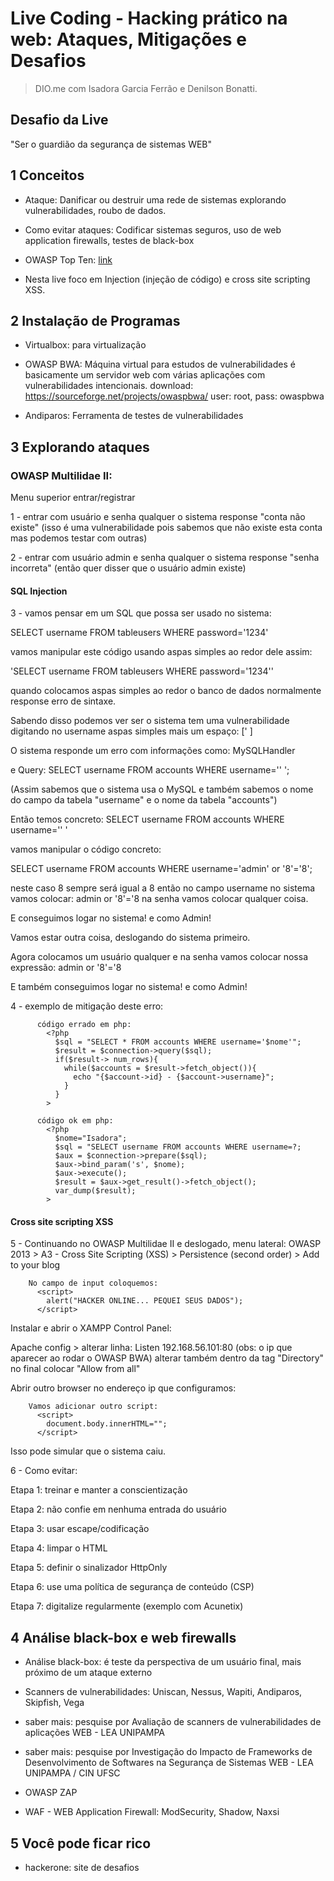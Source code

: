 # Live Coding - Hacking prático na web: Ataques, Mitigações e Desafios

> DIO.me com Isadora Garcia Ferrão e Denilson Bonatti.

## Desafio da Live

"Ser o guardião da segurança de sistemas WEB"

## 1 Conceitos

- Ataque: Danificar ou destruir uma rede de sistemas explorando vulnerabilidades, roubo de dados.

- Como evitar ataques: Codificar sistemas seguros, uso de web application firewalls, testes de black-box

- OWASP Top Ten: [link](https://owasp.org/www-project-top-ten/)

- Nesta live foco em Injection (injeção de código) e cross site scripting XSS.

## 2 Instalação de Programas

- Virtualbox: para virtualização

- OWASP BWA: Máquina virtual para estudos de vulnerabilidades é basicamente um servidor web com várias aplicações com vulnerabilidades intencionais.
  download: https://sourceforge.net/projects/owaspbwa/
  user: root, pass: owaspbwa

- Andiparos: Ferramenta de testes de vulnerabilidades

## 3 Explorando ataques

### OWASP Multilidae II:

Menu superior entrar/registrar

1 - entrar com usuário e senha qualquer o sistema response "conta não existe" (isso é uma vulnerabilidade pois sabemos que não existe esta conta mas podemos testar com outras)

2 - entrar com usuário admin e senha qualquer o sistema response "senha incorreta" (então quer disser que o usuário admin existe)

#### SQL Injection

3 - vamos pensar em um SQL que possa ser usado no sistema:

SELECT username FROM tableusers WHERE password='1234'

vamos manipular este código usando aspas simples ao redor dele assim:

'SELECT username FROM tableusers WHERE password='1234''

quando colocamos aspas simples ao redor o banco de dados normalmente response erro de sintaxe.

Sabendo disso podemos ver ser o sistema tem uma vulnerabilidade digitando no username aspas simples mais um espaço: [' ]

O sistema responde um erro com informações como: MySQLHandler

e Query: SELECT username FROM accounts WHERE username='' ';

(Assim sabemos que o sistema usa o MySQL e também sabemos o nome do campo da tabela "username" e o nome da tabela "accounts")

Então temos concreto: SELECT username FROM accounts WHERE username='' '

vamos manipular o código concreto:

SELECT username FROM accounts WHERE username='admin' or '8'='8';

neste caso 8 sempre será igual a 8 então no campo username no sistema vamos colocar: admin or '8'='8 na senha vamos colocar qualquer coisa.

E conseguimos logar no sistema! e como Admin!

Vamos estar outra coisa, deslogando do sistema primeiro.

Agora colocamos um usuário qualquer e na senha vamos colocar nossa expressão: admin or '8'='8

E também conseguimos logar no sistema! e como Admin!

4 - exemplo de mitigação deste erro:

          código errado em php:
            <?php
              $sql = "SELECT * FROM accounts WHERE username='$nome'";
              $result = $connection->query($sql);
              if($result-> num_rows){
                while($accounts = $result->fetch_object()){
                  echo "{$account->id} - {$account->username}";
                }
              }
            >

          código ok em php:
            <?php
              $nome="Isadora";
              $sql = "SELECT username FROM accounts WHERE username=?;
              $aux = $connection->prepare($sql);
              $aux->bind_param('s', $nome);
              $aux->execute();
              $result = $aux->get_result()->fetch_object();
              var_dump($result);
            >

#### Cross site scripting XSS

5 - Continuando no OWASP Multilidae II e deslogado, menu lateral:
OWASP 2013 > A3 - Cross Site Scripting (XSS) > Persistence (second order) > Add to your blog

        No campo de input coloquemos:
          <script>
            alert("HACKER ONLINE... PEQUEI SEUS DADOS");
          </script>

Instalar e abrir o XAMPP Control Panel:

Apache config > alterar linha: Listen 192.168.56.101:80 (obs: o ip que aparecer ao rodar o OWASP BWA)
alterar também dentro da tag "Directory" no final colocar "Allow from all"

Abrir outro browser no endereço ip que configuramos:

        Vamos adicionar outro script:
          <script>
            document.body.innerHTML="";
          </script>

Isso pode simular que o sistema caiu.

6 - Como evitar:

Etapa 1: treinar e manter a conscientização

Etapa 2: não confie em nenhuma entrada do usuário

Etapa 3: usar escape/codificação

Etapa 4: limpar o HTML

Etapa 5: definir o sinalizador HttpOnly

Etapa 6: use uma política de segurança de conteúdo (CSP)

Etapa 7: digitalize regularmente (exemplo com Acunetix)

## 4 Análise black-box e web firewalls

- Análise black-box: é teste da perspectiva de um usuário final, mais próximo de um ataque externo

- Scanners de vulnerabilidades: Uniscan, Nessus, Wapiti, Andiparos, Skipfish, Vega

- saber mais: pesquise por Avaliação de scanners de vulnerabilidades de aplicações WEB - LEA UNIPAMPA

- saber mais: pesquise por Investigação do Impacto de Frameworks de Desenvolvimento de Softwares na Segurança de Sistemas WEB - LEA UNIPAMPA / CIN UFSC

- OWASP ZAP

- WAF - WEB Application Firewall: ModSecurity, Shadow, Naxsi

## 5 Você pode ficar rico

- hackerone: site de desafios
